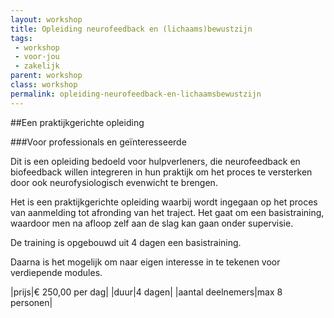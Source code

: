 ```yaml
---
layout: workshop
title: Opleiding neurofeedback en (lichaams)bewustzijn
tags:
 - workshop
 - voor-jou
 - zakelijk
parent: workshop
class: workshop
permalink: opleiding-neurofeedback-en-lichaamsbewustzijn
---
```

##Een praktijkgerichte opleiding

###Voor professionals en geïnteresseerde

Dit is een opleiding bedoeld voor hulpverleners, die neurofeedback en biofeedback willen integreren in hun praktijk om het proces te versterken door ook neurofysiologisch evenwicht te brengen.

Het is een praktijkgerichte opleiding waarbij wordt ingegaan op het proces van aanmelding tot afronding van het traject. Het gaat om een basistraining, waardoor men na afloop zelf aan de slag kan gaan onder supervisie.

De training is opgebouwd uit 4 dagen een basistraining.

Daarna is het mogelijk om naar eigen interesse in te tekenen voor verdiepende modules.

|prijs|€ 250,00 per dag|
|duur|4 dagen|
|aantal deelnemers|max 8 personen|